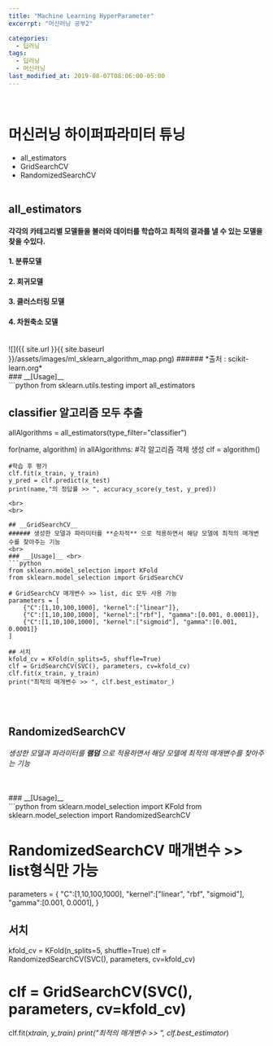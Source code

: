 ```yaml
---
title: "Machine Learning HyperParameter"
excerrpt: "머신러닝 공부2"

categories:
  - 딥러닝
tags:
  - 딥러닝
  - 머신러닝
last_modified_at: 2019-08-07T08:06:00-05:00
---
```

<br>

# 머신러닝 하이퍼파라미터 튜닝

- all_estimators
- GridSearchCV
- RandomizedSearchCV
  <br>
  <br>

## **all_estimators** <br>

#### 각각의 카테고리별 모델들을 불러와 데이터를 학습하고 최적의 결과를 낼 수 있는 모델을 찾을 수있다.

#### 1. 분류모델

#### 2. 회귀모델

#### 3. 클러스터링 모델

#### 4. 차원축소 모델

<br>
![]({{ site.url }}{{ site.baseurl }}/assets/images/ml_sklearn_algorithm_map.png)
###### *출처 : scikit-learn.org*
<br>
### __[Usage]__ <br>
```python
from sklearn.utils.testing import all_estimators

## classifier 알고리즘 모두 추출

allAlgorithms = all_estimators(type_filter="classifier")

for(name, algorithm) in allAlgorithms: #각 알고리즘 객체 생성
clf = algorithm()

    #학습 후 평가
    clf.fit(x_train, y_train)
    y_pred = clf.predict(x_test)
    print(name,"의 정답률 >> ", accuracy_score(y_test, y_pred))

````
<br>
<br>

## __GridSearchCV__
###### 생성한 모델과 파라미터를 **순차적** 으로 적용하면서 해당 모델에 최적의 매개변수를 찾아주는 기능
<br>
### __[Usage]__ <br>
```python
from sklearn.model_selection import KFold
from sklearn.model_selection import GridSearchCV

# GridSearchCV 매개변수 >> list, dic 모두 사용 가능
parameters = [
    {"C":[1,10,100,1000], "kernel":["linear"]},
    {"C":[1,10,100,1000], "kernel":["rbf"], "gamma":[0.001, 0.0001]},
    {"C":[1,10,100,1000], "kernel":["sigmoid"], "gamma":[0.001, 0.0001]}
]

## 서치
kfold_cv = KFold(n_splits=5, shuffle=True)
clf = GridSearchCV(SVC(), parameters, cv=kfold_cv)
clf.fit(x_train, y_train)
print("최적의 매개변수 >> ", clf.best_estimator_)
````

<br>
<br>

## **RandomizedSearchCV**

###### 생성한 모델과 파라미터를 **램덤** 으로 적용하면서 해당 모델에 최적의 매개변수를 찾아주는 기능

<br>
### __[Usage]__ <br>
```python
from sklearn.model_selection import KFold
from sklearn.model_selection import RandomizedSearchCV

# RandomizedSearchCV 매개변수 >> list형식만 가능

parameters = {
"C":[1,10,100,1000],
"kernel":["linear", "rbf", "sigmoid"],
"gamma":[0.001, 0.0001],
}

## 서치

kfold_cv = KFold(n_splits=5, shuffle=True)
clf = RandomizedSearchCV(SVC(), parameters, cv=kfold_cv)

# clf = GridSearchCV(SVC(), parameters, cv=kfold_cv)

clf.fit(x*train, y_train)
print("최적의 매개변수 >> ", clf.best_estimator*)

```

```

